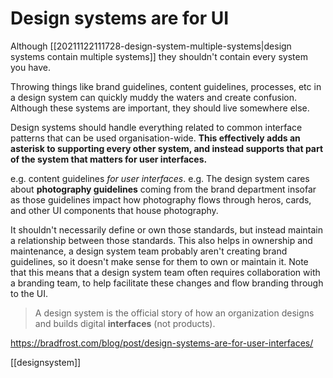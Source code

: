 # Design systems are for UI

Although [[20211122111728-design-system-multiple-systems|design systems contain multiple systems]] they shouldn't contain every system you have.

Throwing things like brand guidelines, content guidelines, processes, etc in a design system can quickly muddy the waters and create confusion. Although these systems are important, they should live somewhere else.

Design systems should handle everything related to common interface patterns that can be used organisation-wide. **This effectively adds an asterisk to supporting every other system, and instead supports that part of the system that matters for user interfaces.**

e.g. content guidelines *for user interfaces*.
e.g. The design system cares about **photography guidelines** coming from the brand department insofar as those guidelines impact how photography flows through heros, cards, and other UI components that house photography.

It shouldn't necessarily define or own those standards, but instead maintain a relationship between those standards. This also helps in ownership and maintenance, a design system team probably aren't creating brand guidelines, so it doesn't make sense for them to own or maintain it. Note that this means that a design system team often requires collaboration with a branding team, to help facilitate these changes and flow branding through to the UI.

> A design system is the official story of how an organization designs and builds digital **interfaces** (not products).

https://bradfrost.com/blog/post/design-systems-are-for-user-interfaces/

[[designsystem]]